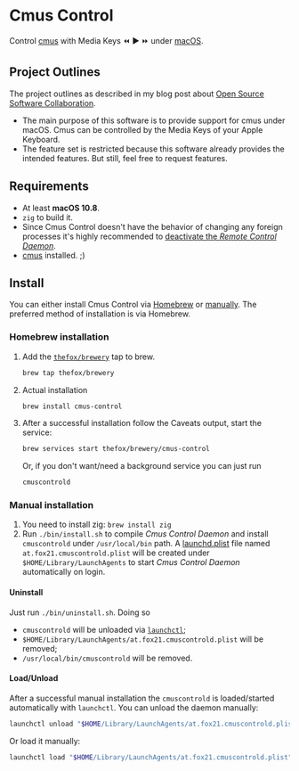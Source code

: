 # Cmus Control

Control [cmus](https://cmus.github.io/) with Media Keys :rewind: :arrow_forward: :fast_forward: under [macOS](https://en.wikipedia.org/wiki/MacOS).

## Project Outlines

The project outlines as described in my blog post about [Open Source Software Collaboration](https://blog.fox21.at/2019/02/21/open-source-software-collaboration.html).

- The main purpose of this software is to provide support for cmus under macOS. Cmus can be controlled by the Media Keys of your Apple Keyboard.
- The feature set is restricted because this software already provides the intended features. But still, feel free to request features.

## Requirements

- At least **macOS 10.8**.
- `zig` to build it.
- Since Cmus Control doesn't have the behavior of changing any foreign processes it's highly recommended to [deactivate the *Remote Control Daemon*](https://blog.fox21.at/2015/11/20/control-cmus-with-media-keys.html).
- [cmus](https://cmus.github.io/) installed. ;)

## Install

You can either install Cmus Control via [Homebrew](#homebrew-installation) or [manually](#manually-installation). The preferred method of installation is via Homebrew.

### Homebrew installation

1. Add the [`thefox/brewery`](https://github.com/TheFox/homebrew-brewery) tap to brew.
	
	```bash
	brew tap thefox/brewery
	```

2. Actual installation
	
	```bash
	brew install cmus-control
	```

3. After a successful installation follow the Caveats output, start the service:
	
	```bash
	brew services start thefox/brewery/cmus-control
	```
	
	Or, if you don't want/need a background service you can just run
	
	```bash
	cmuscontrold
	```

### Manual installation

1. You need to install zig: `brew install zig`
2. Run `./bin/install.sh` to compile *Cmus Control Daemon* and install `cmuscontrold` under `/usr/local/bin` path.
	A [launchd.plist](https://developer.apple.com/library/mac/documentation/Darwin/Reference/ManPages/man5/launchd.plist.5.html) file named `at.fox21.cmuscontrold.plist` will be created under `$HOME/Library/LaunchAgents` to start *Cmus Control Daemon* automatically on login.

#### Uninstall

Just run `./bin/uninstall.sh`. Doing so

- `cmuscontrold` will be unloaded via [`launchctl`](https://developer.apple.com/library/mac/documentation/Darwin/Reference/ManPages/man1/launchctl.1.html);
- `$HOME/Library/LaunchAgents/at.fox21.cmuscontrold.plist` will be removed;
- `/usr/local/bin/cmuscontrold` will be removed.

#### Load/Unload

After a successful manual installation the `cmuscontrold` is loaded/started automatically with `launchctl`. You can unload the daemon manually:

```bash
launchctl unload "$HOME/Library/LaunchAgents/at.fox21.cmuscontrold.plist"
```

Or load it manually:

```bash
launchctl load "$HOME/Library/LaunchAgents/at.fox21.cmuscontrold.plist"
```
